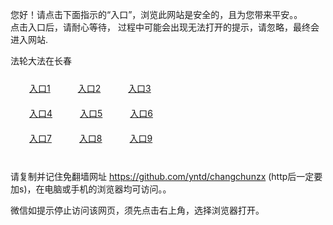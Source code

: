 您好！请点击下面指示的“入口”，浏览此网站是安全的，且为您带来平安。。 <br/>
点击入口后，请耐心等待， 过程中可能会出现无法打开的提示，请忽略，最终会进入网站. </br>

法轮大法在长春<br/>
<div style="padding:10px"><a style="margin:20px" target="_blank" href="https://d2af5vj2bns5rx.cloudfront.net/2Qpsp?ifkpuz" id="ccLink1" rel="nofollow">入口1</a> <a target="_blank" style="margin:20px" href="https://db4ww7ue9x04y.cloudfront.net/2Qpsp?eqrrziss" id="ccLink2" rel="nofollow">入口2</a> <a style="margin:20px" target="_blank" href="https://d13wo7hc9rbmff.cloudfront.net/2Qpsp?punwtno" id="ccLink3" rel="nofollow">入口3</a></div>

<div style="padding:10px" ><a style="margin:20px" target="_blank" href="https://d2af5vj2bns5rx.cloudfront.net/2Qpsp?ifkpuz" id="ccLink4" rel="nofollow">入口4</a> <a style="margin:20px" href="https://db4ww7ue9x04y.cloudfront.net/2Qpsp?eqrrziss" target="_blank" id="ccLink5" rel="nofollow">入口5</a> <a style="margin:20px" href="https://d13wo7hc9rbmff.cloudfront.net/2Qpsp?punwtno" target="_blank" id="ccLink6" rel="nofollow">入口6</a></div>

<div style="padding:10px"><a style="margin:20px" target="_blank" href="https://d2af5vj2bns5rx.cloudfront.net/2Qpsp?ifkpuz" id="ccLink7" rel="nofollow">入口7</a> <a style="margin:20px" href="https://db4ww7ue9x04y.cloudfront.net/2Qpsp?eqrrziss" target="_blank" id="ccLink8" rel="nofollow">入口8</a> <a style="margin:20px" target="_blank" href="https://d13wo7hc9rbmff.cloudfront.net/2Qpsp?punwtno" id="ccLink9" rel="nofollow">入口9</a></div>

<br/>



请复制并记住免翻墙网址 https://github.com/yntd/changchunzx (http后一定要加s)，在电脑或手机的浏览器均可访问。。<br/>

微信如提示停止访问该网页，须先点击右上角，选择浏览器打开。
